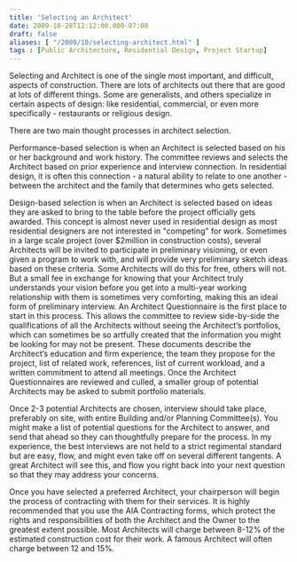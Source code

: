 ```yaml
---
title: 'Selecting an Architect'
date: 2009-10-28T12:12:00.000-07:00
draft: false
aliases: [ "/2009/10/selecting-architect.html" ]
tags : [Public Architecture, Residential Design, Project Startup]
---
```


Selecting and Architect is one of the single most important, and difficult, aspects of construction. There are lots of architects out there that are good at lots of different things. Some are generalists, and others specialize in certain aspects of design: like residential, commercial, or even more specifically - restaurants or religious design.  
  
There are two main thought processes in architect selection.  
  
Performance-based selection is when an Architect is selected based on his or her background and work history. The committee reviews and selects the Architect based on prior experience and interview connection. In residential design, it is often this connection - a natural ability to relate to one another - between the architect and the family that determines who gets selected.  
  
Design-based selection is when an Architect is selected based on ideas they are asked to bring to the table before the project officially gets awarded. This concept is almost never used in residential design as most residential designers are not interested in "competing" for work. Sometimes in a large scale project (over $2million in construction costs), several Architects will be invited to participate in preliminary visioning, or even given a program to work with, and will provide very preliminary sketch ideas based on these criteria. Some Architects will do this for free, others will not. But a small fee in exchange for knowing that your Architect truly understands your vision before you get into a multi-year working relationship with them is sometimes very comforting, making this an ideal form of preliminary interview. An Architect Questionnaire is the first place to start in this process. This allows the committee to review side-by-side the qualifications of all the Architects without seeing the Architect’s portfolios, which can sometimes be so artfully created that the information you might be looking for may not be present. These documents describe the Architect’s education and firm experience, the team they propose for the project, list of related work, references, list of current workload, and a written commitment to attend all meetings. Once the Architect Questionnaires are reviewed and culled, a smaller group of potential Architects may be asked to submit portfolio materials.  
  
Once 2-3 potential Architects are chosen, interview should take place, preferably on site, with entire Building and/or Planning Committee(s). You might make a list of potential questions for the Architect to answer, and send that ahead so they can thoughtfully prepare for the process. In my experience, the best interviews are not held to a strict regimental standard but are easy, flow, and might even take off on several different tangents. A great Architect will see this, and flow you right back into your next question so that they may address your concerns.  
  
Once you have selected a preferred Architect, your chairperson will begin the process of contracting with them for their services. It is highly recommended that you use the AIA Contracting forms, which protect the rights and responsibilities of both the Architect and the Owner to the greatest extent possible. Most Architects will charge between 8-12% of the estimated construction cost for their work. A famous Architect will often charge between 12 and 15%.